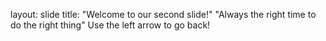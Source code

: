 
layout: slide
title: "Welcome to our second slide!"
"Always the right time to do the right thing"
Use the left arrow to go back!
